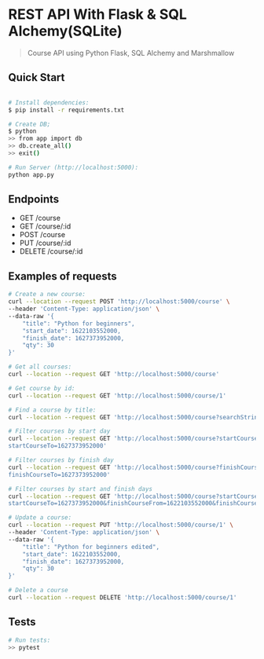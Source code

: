 # REST API With Flask & SQL Alchemy(SQLite)

> Course API using Python Flask, SQL Alchemy and Marshmallow

## Quick Start

``` bash

# Install dependencies:
$ pip install -r requirements.txt

# Create DB;
$ python
>> from app import db
>> db.create_all()
>> exit()

# Run Server (http://localhost:5000):
python app.py
```

## Endpoints

* GET     /course
* GET     /course/:id
* POST    /course
* PUT     /course/:id
* DELETE  /course/:id


## Examples of requests
``` bash
# Create a new course:
curl --location --request POST 'http://localhost:5000/course' \
--header 'Content-Type: application/json' \
--data-raw '{
    "title": "Python for beginners",
    "start_date": 1622103552000,
    "finish_date": 1627373952000,
    "qty": 30
}'

# Get all courses:
curl --location --request GET 'http://localhost:5000/course'

# Get course by id:
curl --location --request GET 'http://localhost:5000/course/1'

# Find a course by title:
curl --location --request GET 'http://localhost:5000/course?searchString=python'

# Filter courses by start day
curl --location --request GET 'http://localhost:5000/course?startCourseFrom=1622103552000&  
startCourseTo=1627373952000'

# Filter courses by finish day
curl --location --request GET 'http://localhost:5000/course?finishCourseFrom=1622103552000&  
finishCourseTo=1627373952000'

# Filter courses by start and finish days
curl --location --request GET 'http://localhost:5000/course?startCourseFrom=1622103552000&  
startCourseTo=1627373952000&finishCourseFrom=1622103552000&finishCourseTo=1627373952000'

# Update a course:
curl --location --request PUT 'http://localhost:5000/course/1' \
--header 'Content-Type: application/json' \
--data-raw '{
    "title": "Python for beginners edited",
    "start_date": 1622103552000,
    "finish_date": 1627373952000,
    "qty": 30
}'

# Delete a course
curl --location --request DELETE 'http://localhost:5000/course/1'

```

## Tests
``` bash
# Run tests:
>> pytest
```